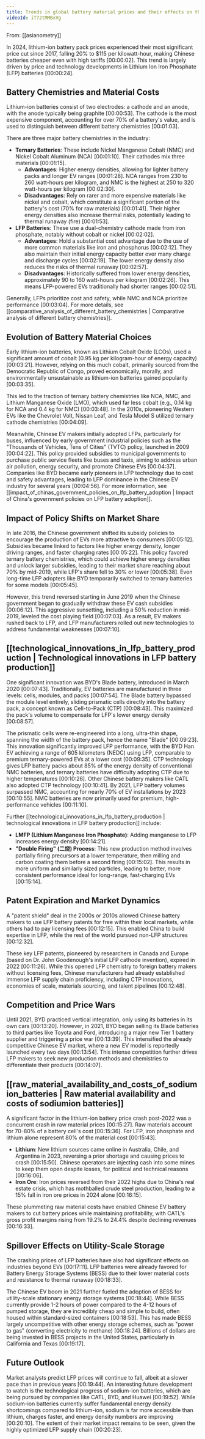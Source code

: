 ```yaml
---
title: Trends in global battery material prices and their effects on the market
videoId: iT72tMMBxVg
---
```


From: [[asianometry]] <br/> 

In 2024, lithium-ion battery pack prices experienced their most significant price cut since 2017, falling 20% to $115 per kilowatt-hour, making Chinese batteries cheaper even with high tariffs [00:00:02]. This trend is largely driven by price and technology developments in Lithium Ion Iron Phosphate (LFP) batteries [00:00:24].

## Battery Chemistries and Material Costs
Lithium-ion batteries consist of two electrodes: a cathode and an anode, with the anode typically being graphite [00:00:53]. The cathode is the most expensive component, accounting for over 70% of a battery's value, and is used to distinguish between different battery chemistries [00:01:03].

There are three major battery chemistries in the industry:
*   **Ternary Batteries**: These include Nickel Manganese Cobalt (NMC) and Nickel Cobalt Aluminum (NCA) [00:01:10]. Their cathodes mix three materials [00:01:15].
    *   **Advantages**: Higher energy densities, allowing for lighter battery packs and longer EV ranges [00:01:28]. NCA ranges from 230 to 260 watt-hours per kilogram, and NMC is the highest at 250 to 320 watt-hours per kilogram [00:02:30].
    *   **Disadvantages**: Rely on rarer and more expensive materials like nickel and cobalt, which constitute a significant portion of the battery's cost (70% for raw materials) [00:01:41]. Their higher energy densities also increase thermal risks, potentially leading to thermal runaway (fire) [00:01:53].
*   **LFP Batteries**: These use a dual-chemistry cathode made from iron phosphate, notably without cobalt or nickel [00:02:02].
    *   **Advantages**: Hold a substantial cost advantage due to the use of more common materials like iron and phosphorus [00:02:12]. They also maintain their initial energy capacity better over many charge and discharge cycles [00:02:19]. The lower energy density also reduces the risks of thermal runaway [00:02:57].
    *   **Disadvantages**: Historically suffered from lower energy densities, approximately 90 to 160 watt-hours per kilogram [00:02:26]. This means LFP-powered EVs traditionally had shorter ranges [00:02:51].

Generally, LFPs prioritize cost and safety, while NMC and NCA prioritize performance [00:03:04]. For more details, see [[comparative_analysis_of_different_battery_chemistries | Comparative analysis of different battery chemistries]].

## Evolution of Battery Material Choices
Early lithium-ion batteries, known as Lithium Cobalt Oxide (LCOs), used a significant amount of cobalt (0.95 kg per kilogram-hour of energy capacity) [00:03:21]. However, relying on this much cobalt, primarily sourced from the Democratic Republic of Congo, proved economically, morally, and environmentally unsustainable as lithium-ion batteries gained popularity [00:03:35].

This led to the traction of ternary battery chemistries like NCA, NMC, and Lithium Manganese Oxide (LMO), which used far less cobalt (e.g., 0.14 kg for NCA and 0.4 kg for NMC) [00:03:48]. In the 2010s, pioneering Western EVs like the Chevrolet Volt, Nissan Leaf, and Tesla Model S utilized ternary cathode chemistries [00:04:09].

Meanwhile, Chinese EV makers initially adopted LFPs, particularly for buses, influenced by early government industrial policies such as the "Thousands of Vehicles, Tens of Cities" (TVTC) policy, launched in 2009 [00:04:22]. This policy provided subsidies to municipal governments to purchase public service fleets like buses and taxis, aiming to address urban air pollution, energy security, and promote Chinese EVs [00:04:37]. Companies like BYD became early pioneers in LFP technology due to cost and safety advantages, leading to LFP dominance in the Chinese EV industry for several years [00:04:56]. For more information, see [[impact_of_chinas_government_policies_on_lfp_battery_adoption | Impact of China's government policies on LFP battery adoption]].

## Impact of Policy Shifts on Market Share
In late 2016, the Chinese government shifted its subsidy policies to encourage the production of EVs more attractive to consumers [00:05:12]. Subsidies became linked to factors like higher energy density, longer driving ranges, and faster charging rates [00:05:22]. This policy favored ternary battery chemistries, which could achieve higher energy densities and unlock larger subsidies, leading to their market share reaching about 70% by mid-2019, while LFP's share fell to 30% or lower [00:05:38]. Even long-time LFP adopters like BYD temporarily switched to ternary batteries for some models [00:05:45].

However, this trend reversed starting in June 2019 when the Chinese government began to gradually withdraw these EV cash subsidies [00:06:12]. This aggressive sunsetting, including a 50% reduction in mid-2019, leveled the cost playing field [00:07:03]. As a result, EV makers rushed back to LFP, and LFP manufacturers rolled out new technologies to address fundamental weaknesses [00:07:10].

## [[technological_innovations_in_lfp_battery_production | Technological innovations in LFP battery production]]
One significant innovation was BYD's Blade battery, introduced in March 2020 [00:07:43]. Traditionally, EV batteries are manufactured in three levels: cells, modules, and packs [00:07:54]. The Blade battery bypassed the module level entirely, sliding prismatic cells directly into the battery pack, a concept known as Cell-to-Pack (CTP) [00:08:43]. This maximized the pack's volume to compensate for LFP's lower energy density [00:08:57].

The prismatic cells were re-engineered into a long, ultra-thin shape, spanning the width of the battery pack, hence the name "Blade" [00:09:23]. This innovation significantly improved LFP performance, with the BYD Han EV achieving a range of 605 kilometers (NEDC) using LFP, comparable to premium ternary-powered EVs at a lower cost [00:09:35]. CTP technology gives LFP battery packs about 85% of the energy density of conventional NMC batteries, and ternary batteries have difficulty adopting CTP due to higher temperatures [00:10:26]. Other Chinese battery makers like CATL also adopted CTP technology [00:10:41]. By 2021, LFP battery volumes surpassed NMC, accounting for nearly 70% of EV installations by 2023 [00:10:55]. NMC batteries are now primarily used for premium, high-performance vehicles [00:11:10].

Further [[technological_innovations_in_lfp_battery_production | technological innovations in LFP battery production]] include:
*   **LMFP (Lithium Manganese Iron Phosphate)**: Adding manganese to LFP increases energy density [00:14:21].
*   **"Double Firing" (二烧) Process**: This new production method involves partially firing precursors at a lower temperature, then milling and carbon coating them before a second firing [00:15:02]. This results in more uniform and similarly sized particles, leading to better, more consistent performance ideal for long-range, fast-charging EVs [00:15:14].

## Patent Expiration and Market Dynamics
A "patent shield" deal in the 2000s or 2010s allowed Chinese battery makers to use LFP battery patents for free within their local markets, while others had to pay licensing fees [00:12:15]. This enabled China to build expertise in LFP, while the rest of the world pursued non-LFP structures [00:12:32].

These key LFP patents, pioneered by researchers in Canada and Europe (based on Dr. John Goodenough's initial LFP cathode invention), expired in 2022 [00:11:26]. While this opened LFP chemistry to foreign battery makers without licensing fees, Chinese manufacturers had already established immense LFP supply chain proficiency, including CTP innovations, economies of scale, materials sourcing, and talent pipelines [00:12:48].

## Competition and Price Wars
Until 2021, BYD practiced vertical integration, only using its batteries in its own cars [00:13:20]. However, in 2021, BYD began selling its Blade batteries to third parties like Toyota and Ford, introducing a major new Tier 1 battery supplier and triggering a price war [00:13:39]. This intensified the already competitive Chinese EV market, where a new EV model is reportedly launched every two days [00:13:54]. This intense competition further drives LFP makers to seek new production methods and chemistries to differentiate their products [00:14:07].

## [[raw_material_availability_and_costs_of_sodiumion_batteries | Raw material availability and costs of sodiumion batteries]]
A significant factor in the lithium-ion battery price crash post-2022 was a concurrent crash in raw material prices [00:15:27]. Raw materials account for 70-80% of a battery cell's cost [00:15:36]. For LFP, iron phosphate and lithium alone represent 80% of the material cost [00:15:43].

*   **Lithium**: New lithium sources came online in Australia, Chile, and Argentina in 2023, reversing a prior shortage and causing prices to crash [00:15:50]. Chinese operators are injecting cash into some mines to keep them open despite losses, for political and technical reasons [00:16:06].
*   **Iron Ore**: Iron prices reversed from their 2022 highs due to China's real estate crisis, which has mothballed crude steel production, leading to a 15% fall in iron ore prices in 2024 alone [00:16:15].

These plummeting raw material costs have enabled Chinese EV battery makers to cut battery prices while maintaining profitability, with CATL's gross profit margins rising from 19.2% to 24.4% despite declining revenues [00:16:33].

## Spillover Effects on Utility-Scale Storage
The crashing prices of LFP batteries have also had significant effects on industries beyond EVs [00:17:11]. LFP batteries were already favored for Battery Energy Storage Systems (BESS) due to their lower material costs and resistance to thermal runaway [00:18:33].

The Chinese EV boom in 2021 further fueled the adoption of BESS for utility-scale stationary energy storage systems [00:18:44]. While BESS currently provide 1-2 hours of power compared to the 4-12 hours of pumped storage, they are incredibly cheap and simple to build, often housed within standard-sized containers [00:18:53]. This has made BESS largely uncompetitive with other energy storage schemes, such as "power to gas" (converting electricity to methane) [00:18:24]. Billions of dollars are being invested in BESS projects in the United States, particularly in California and Texas [00:19:17].

## Future Outlook
Market analysts predict LFP prices will continue to fall, albeit at a slower pace than in previous years [00:19:44]. An interesting future development to watch is the technological progress of sodium-ion batteries, which are being pursued by companies like CATL, BYD, and Huawei [00:19:52]. While sodium-ion batteries currently suffer fundamental energy density shortcomings compared to lithium-ion, sodium is far more accessible than lithium, charges faster, and energy density numbers are improving [00:20:10]. The extent of their market impact remains to be seen, given the highly optimized LFP supply chain [00:20:23].